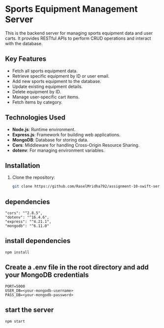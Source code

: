 # Sports Equipment Management Server

This is the backend server for managing sports equipment data and user carts. It provides RESTful APIs to perform CRUD operations and interact with the database.

## Key Features

- Fetch all sports equipment data.
- Retrieve specific equipment by ID or user email.
- Add new sports equipment to the database.
- Update existing equipment details.
- Delete equipment by ID.
- Manage user-specific cart items.
- Fetch items by category.

## Technologies Used

- **Node.js**: Runtime environment.
- **Express.js**: Framework for building web applications.
- **MongoDB**: Database for storing data.
- **Cors**: Middleware for handling Cross-Origin Resource Sharing.
- **dotenv**: For managing environment variables.

## Installation

1. Clone the repository:
   ```bash
   git clone https://github.com/RaselMridha792/assignment-10-swift-server

## dependencies
    "cors": "^2.8.5",
    "dotenv": "^16.4.6",
    "express": "^4.21.1",
    "mongodb": "^6.11.0"
    
## install dependencies
    npm install

    
##  Create a .env file in the root directory and add your MongoDB credentials
    PORT=5000
    USER_DB=<your-mongodb-username>
    PASS_DB=<your-mongodb-password>
## start the server
    npm start
    
      

